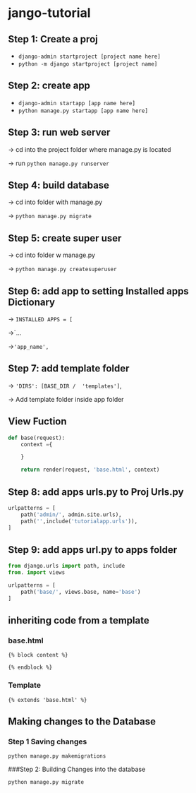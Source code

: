 # jango-tutorial

## Step 1: Create a proj
- `django-admin startproject [project name here]`
- `python -m django startproject [project name]`
  
## Step 2: create app
- `django-admin startapp [app name here]`
- `python manage.py startapp [app name here]`
  
## Step 3: run web server
-> cd into the project folder where manage.py is located

-> run `python manage.py runserver`

## Step 4: build database
-> cd into folder with manage.py

-> `python manage.py migrate`

## Step 5: create super user
-> cd into folder w manage.py

-> `python manage.py createsuperuser`
## Step 6: add app to setting Installed apps Dictionary
-> `INSTALLED APPS = [`

->`...

->`'app_name',`

## Step 7: add template folder
-> `'DIRS': [BASE_DIR /  'templates']`,

-> Add template folder inside app folder

## View Fuction
```python
def base(request):
    context ={

    }

    return render(request, 'base.html', context)
```
## Step 8: add apps urls.py to Proj Urls.py
```python    
urlpatterns = [
    path('admin/', admin.site.urls),
    path('',include('tutorialapp.urls')),
]
```
## Step 9: add apps url.py to apps folder
```python
from django.urls import path, include
from. import views

urlpatterns = [
    path('base/', views.base, name='base')
]
```
## inheriting code from a template 
### base.html
```
{% block content %}

{% endblock %}
```

### Template
```
{% extends 'base.html' %}
```
## Making changes to the Database
### Step 1 Saving changes
```
python manage.py makemigrations
```
###Step 2: Building Changes into the database
```
python manage.py migrate
```



